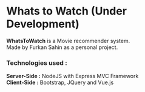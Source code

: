 # Whats to Watch (Under Development)
<b>WhatsToWatch</b> is a Movie recommender system. <br>
Made by Furkan Sahin as a personal project.<br>
<h3><b>Technologies used :</b></h3>
<b>Server-Side :</b> NodeJS with Express MVC Framework<br>
<b>Client-Side :</b> Bootstrap, JQuery and Vue.js<br>

